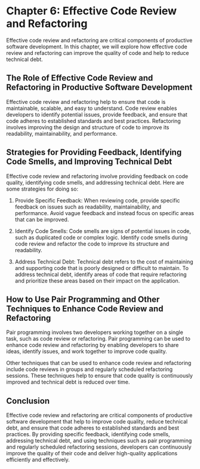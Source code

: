 Chapter 6: Effective Code Review and Refactoring
================================================

Effective code review and refactoring are critical components of productive software development. In this chapter, we will explore how effective code review and refactoring can improve the quality of code and help to reduce technical debt.

The Role of Effective Code Review and Refactoring in Productive Software Development
------------------------------------------------------------------------------------

Effective code review and refactoring help to ensure that code is maintainable, scalable, and easy to understand. Code review enables developers to identify potential issues, provide feedback, and ensure that code adheres to established standards and best practices. Refactoring involves improving the design and structure of code to improve its readability, maintainability, and performance.

Strategies for Providing Feedback, Identifying Code Smells, and Improving Technical Debt
----------------------------------------------------------------------------------------

Effective code review and refactoring involve providing feedback on code quality, identifying code smells, and addressing technical debt. Here are some strategies for doing so:

1. Provide Specific Feedback: When reviewing code, provide specific feedback on issues such as readability, maintainability, and performance. Avoid vague feedback and instead focus on specific areas that can be improved.

2. Identify Code Smells: Code smells are signs of potential issues in code, such as duplicated code or complex logic. Identify code smells during code review and refactor the code to improve its structure and readability.

3. Address Technical Debt: Technical debt refers to the cost of maintaining and supporting code that is poorly designed or difficult to maintain. To address technical debt, identify areas of code that require refactoring and prioritize these areas based on their impact on the application.

How to Use Pair Programming and Other Techniques to Enhance Code Review and Refactoring
---------------------------------------------------------------------------------------

Pair programming involves two developers working together on a single task, such as code review or refactoring. Pair programming can be used to enhance code review and refactoring by enabling developers to share ideas, identify issues, and work together to improve code quality.

Other techniques that can be used to enhance code review and refactoring include code reviews in groups and regularly scheduled refactoring sessions. These techniques help to ensure that code quality is continuously improved and technical debt is reduced over time.

Conclusion
----------

Effective code review and refactoring are critical components of productive software development that help to improve code quality, reduce technical debt, and ensure that code adheres to established standards and best practices. By providing specific feedback, identifying code smells, addressing technical debt, and using techniques such as pair programming and regularly scheduled refactoring sessions, developers can continuously improve the quality of their code and deliver high-quality applications efficiently and effectively.
